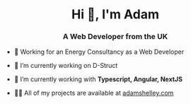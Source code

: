 <h1 align="center">Hi 👋, I'm Adam</h1>
<h3 align="center">A Web Developer from the UK</h3>

- 💼 Working for an Energy Consultancy as a Web Developer
  
- 🔭 I’m currently working on D-Struct

- 🌱 I’m currently working with **Typescript, Angular, NextJS**

- 👨‍💻 All of my projects are available at [adamshelley.com](https://adamshelley.com)

<p align="left">
</p>
